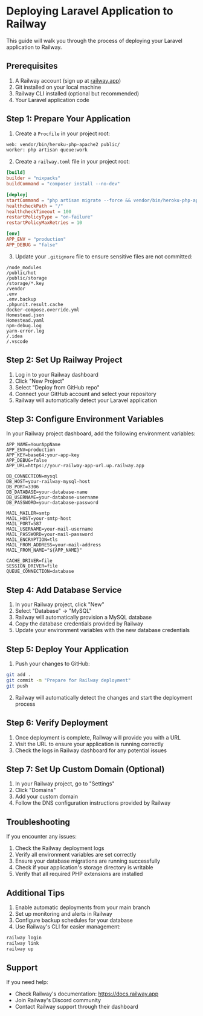 # Deploying Laravel Application to Railway

This guide will walk you through the process of deploying your Laravel application to Railway.

## Prerequisites

1. A Railway account (sign up at [railway.app](https://railway.app))
2. Git installed on your local machine
3. Railway CLI installed (optional but recommended)
4. Your Laravel application code

## Step 1: Prepare Your Application

1. Create a `Procfile` in your project root:

```bash
web: vendor/bin/heroku-php-apache2 public/
worker: php artisan queue:work
```

2. Create a `railway.toml` file in your project root:

```toml
[build]
builder = "nixpacks"
buildCommand = "composer install --no-dev"

[deploy]
startCommand = "php artisan migrate --force && vendor/bin/heroku-php-apache2 public/"
healthcheckPath = "/"
healthcheckTimeout = 100
restartPolicyType = "on-failure"
restartPolicyMaxRetries = 10

[env]
APP_ENV = "production"
APP_DEBUG = "false"
```

3. Update your `.gitignore` file to ensure sensitive files are not committed:

```
/node_modules
/public/hot
/public/storage
/storage/*.key
/vendor
.env
.env.backup
.phpunit.result.cache
docker-compose.override.yml
Homestead.json
Homestead.yaml
npm-debug.log
yarn-error.log
/.idea
/.vscode
```

## Step 2: Set Up Railway Project

1. Log in to your Railway dashboard
2. Click "New Project"
3. Select "Deploy from GitHub repo"
4. Connect your GitHub account and select your repository
5. Railway will automatically detect your Laravel application

## Step 3: Configure Environment Variables

In your Railway project dashboard, add the following environment variables:

```
APP_NAME=YourAppName
APP_ENV=production
APP_KEY=base64:your-app-key
APP_DEBUG=false
APP_URL=https://your-railway-app-url.up.railway.app

DB_CONNECTION=mysql
DB_HOST=your-railway-mysql-host
DB_PORT=3306
DB_DATABASE=your-database-name
DB_USERNAME=your-database-username
DB_PASSWORD=your-database-password

MAIL_MAILER=smtp
MAIL_HOST=your-smtp-host
MAIL_PORT=587
MAIL_USERNAME=your-mail-username
MAIL_PASSWORD=your-mail-password
MAIL_ENCRYPTION=tls
MAIL_FROM_ADDRESS=your-mail-address
MAIL_FROM_NAME="${APP_NAME}"

CACHE_DRIVER=file
SESSION_DRIVER=file
QUEUE_CONNECTION=database
```

## Step 4: Add Database Service

1. In your Railway project, click "New"
2. Select "Database" → "MySQL"
3. Railway will automatically provision a MySQL database
4. Copy the database credentials provided by Railway
5. Update your environment variables with the new database credentials

## Step 5: Deploy Your Application

1. Push your changes to GitHub:

```bash
git add .
git commit -m "Prepare for Railway deployment"
git push
```

2. Railway will automatically detect the changes and start the deployment process

## Step 6: Verify Deployment

1. Once deployment is complete, Railway will provide you with a URL
2. Visit the URL to ensure your application is running correctly
3. Check the logs in Railway dashboard for any potential issues

## Step 7: Set Up Custom Domain (Optional)

1. In your Railway project, go to "Settings"
2. Click "Domains"
3. Add your custom domain
4. Follow the DNS configuration instructions provided by Railway

## Troubleshooting

If you encounter any issues:

1. Check the Railway deployment logs
2. Verify all environment variables are set correctly
3. Ensure your database migrations are running successfully
4. Check if your application's storage directory is writable
5. Verify that all required PHP extensions are installed

## Additional Tips

1. Enable automatic deployments from your main branch
2. Set up monitoring and alerts in Railway
3. Configure backup schedules for your database
4. Use Railway's CLI for easier management:

```bash
railway login
railway link
railway up
```

## Support

If you need help:

-   Check Railway's documentation: https://docs.railway.app
-   Join Railway's Discord community
-   Contact Railway support through their dashboard
